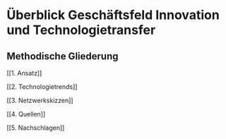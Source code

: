 
# Überblick Geschäftsfeld Innovation und Technologietransfer


## Methodische Gliederung

[[1. Ansatz]]

[[2. Technologietrends]]

[[3. Netzwerkskizzen]]

[[4. Quellen]]

[[5. Nachschlagen]]
